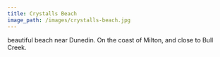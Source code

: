```yaml
---
title: Crystalls Beach
image_path: /images/crystalls-beach.jpg
---
```


beautiful beach near Dunedin. On the coast of Milton, and close to Bull Creek.&nbsp;